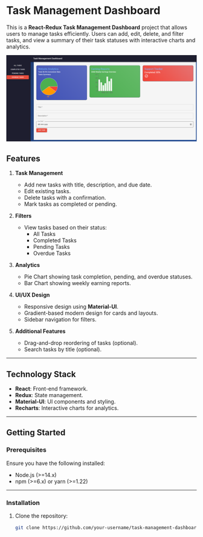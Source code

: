 # Task Management Dashboard

This is a **React-Redux Task Management Dashboard** project that allows users to manage tasks efficiently. Users can add, edit, delete, and filter tasks, and view a summary of their task statuses with interactive charts and analytics.

![Dashboard Screenshot](./Screenshot%202024-12-04%20001213.png)




## Features

1. **Task Management**
   - Add new tasks with title, description, and due date.
   - Edit existing tasks.
   - Delete tasks with a confirmation.
   - Mark tasks as completed or pending.

2. **Filters**
   - View tasks based on their status:
     - All Tasks
     - Completed Tasks
     - Pending Tasks
     - Overdue Tasks

3. **Analytics**
   - Pie Chart showing task completion, pending, and overdue statuses.
   - Bar Chart showing weekly earning reports.

4. **UI/UX Design**
   - Responsive design using **Material-UI**.
   - Gradient-based modern design for cards and layouts.
   - Sidebar navigation for filters.

5. **Additional Features**
   - Drag-and-drop reordering of tasks (optional).
   - Search tasks by title (optional).

---

## Technology Stack

- **React**: Front-end framework.
- **Redux**: State management.
- **Material-UI**: UI components and styling.
- **Recharts**: Interactive charts for analytics.

---

## Getting Started

### Prerequisites

Ensure you have the following installed:

- Node.js (>=14.x)
- npm (>=6.x) or yarn (>=1.22)

---

### Installation

1. Clone the repository:
   ```bash
   git clone https://github.com/your-username/task-management-dashboard.git
